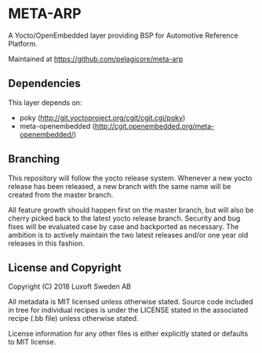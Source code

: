 META-ARP
========
A Yocto/OpenEmbedded layer providing BSP for Automotive Reference Platform.

Maintained at https://github.com/pelagicore/meta-arp

Dependencies
------------

This layer depends on:
* poky (http://git.yoctoproject.org/cgit/cgit.cgi/poky)
* meta-openembedded (http://cgit.openembedded.org/meta-openembedded/)

Branching
---------
This repository will follow the yocto release system. Whenever a new yocto
release has been released, a new branch with the same name will be created from
the master branch.

All feature growth should happen first on the master branch,
but will also be cherry picked back to the latest yocto release branch.
Security and bug fixes will be evaluated case by case and backported as
necessary. The ambition is to actively maintain the two latest releases and/or
one year old releases in this fashion.

License and Copyright
---------------------
Copyright (C) 2018 Luxoft Sweden AB

All metadata is MIT licensed unless otherwise stated. Source code included in
tree for individual recipes is under the LICENSE stated in the associated
recipe (.bb file) unless otherwise stated.

License information for any other files is either explicitly stated or defaults
to MIT license.
